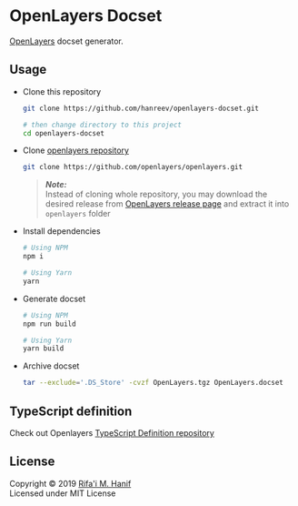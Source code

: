 OpenLayers Docset
=================

[OpenLayers](https://openlayers.org/) docset generator.



## Usage

- Clone this repository
  ```bash
  git clone https://github.com/hanreev/openlayers-docset.git

  # then change directory to this project
  cd openlayers-docset
  ```
- Clone [openlayers repository](https://github.com/openlayers/openlayers)
  ```bash
  git clone https://github.com/openlayers/openlayers.git
  ```
  > ***Note:***  
  > Instead of cloning whole repository, you may download the desired release from [OpenLayers release page](https://github.com/openlayers/openlayers/releases) and extract it into `openlayers` folder
- Install dependencies
  ```bash
  # Using NPM
  npm i

  # Using Yarn
  yarn
  ```
- Generate docset
  ```bash
  # Using NPM
  npm run build

  # Using Yarn
  yarn build
  ```
- Archive docset
  ```bash
  tar --exclude='.DS_Store' -cvzf OpenLayers.tgz OpenLayers.docset
  ```



## TypeScript definition

Check out Openlayers [TypeScript Definition repository](https://github.com/hanreev/types-ol)



## License

Copyright &copy; 2019 [Rifa'i M. Hanif](https://github.com/hanreev)  
Licensed under MIT License
